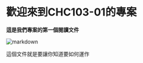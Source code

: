 # 歡迎來到CHC103-01的專案

**這是我們專案的第一個閱讀文件**


![markdown](https://upload.wikimedia.org/wikipedia/commons/8/8c/20230905_Haerin_%28NewJeans%29.jpg "Haerin")


這個文件就是要讓你知道要如何運作
